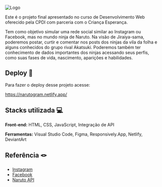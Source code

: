 
![Logo](https://images-wixmp-ed30a86b8c4ca887773594c2.wixmp.com/f/2cf94645-1733-4d5d-a64e-0af1a980805b/dkc2ort-83696704-c7aa-4ce3-8d2a-dfd849869a33.png?token=eyJ0eXAiOiJKV1QiLCJhbGciOiJIUzI1NiJ9.eyJzdWIiOiJ1cm46YXBwOjdlMGQxODg5ODIyNjQzNzNhNWYwZDQxNWVhMGQyNmUwIiwiaXNzIjoidXJuOmFwcDo3ZTBkMTg4OTgyMjY0MzczYTVmMGQ0MTVlYTBkMjZlMCIsIm9iaiI6W1t7InBhdGgiOiJcL2ZcLzJjZjk0NjQ1LTE3MzMtNGQ1ZC1hNjRlLTBhZjFhOTgwODA1YlwvZGtjMm9ydC04MzY5NjcwNC1jN2FhLTRjZTMtOGQyYS1kZmQ4NDk4NjlhMzMucG5nIn1dXSwiYXVkIjpbInVybjpzZXJ2aWNlOmZpbGUuZG93bmxvYWQiXX0.T3kI_0-K7pDpTNB-CdDXE01xFwA0NBBsSJIYdp40GDQ)


Este é o projeto final apresentado no curso de Desenvolvimento Web oferecido pela CPDI com parceria com o Criança Esperança.

Tem como objetivo simular uma rede social similar ao Instagram ou Facebook, mas no mundo ninja de Naruto. Na visão de Jiraiya-sama, poderemos postar, curtir e comentar nos posts dos ninjas da vila da folha e alguns conhecidos do grupo rival Akatsuki. Poderemos também ter conhecimento de dados importantes dos ninjas acessando seus perfis, como suas fases de vida, nascimento, aparições e habilidades.


## Deploy 🥷

Para fazer o deploy desse projeto acesse:

https://narutogram.netlify.app/ 


## Stacks utilizada 💻

**Front-end:** HTML, CSS, JavaScript, Integração de API

**Ferramentas:** Visual Studio Code, Figma, Responsively.App, Netlify, DeviantArt


## Referência 🪢

 - [Instagram](https://www.instagram.com/)
 - [Facebook](https://www.facebook.com/)
 - [Naruto API](https://api-dattebayo.vercel.app/)

